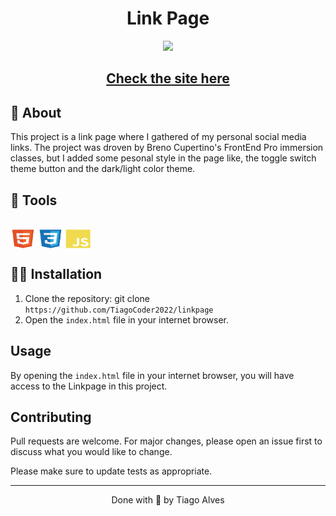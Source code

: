 <h1 align="center">Link Page</h1>

<p align="center">
  <img width="800" src="https://user-images.githubusercontent.com/119512258/229148163-7cf0df59-9bca-4f6a-9302-2bdc5b444684.gif"  
</p>

<h2 align="center">
  <a href="https://tiagocoder2022.github.io/linkpage/" target="_blank">Check the site here</a>  
</h2>
  
## 🧾 About

  This project is a link page where I gathered of my personal social media links. The project was droven by Breno Cupertino's FrontEnd Pro immersion classes, but I added some pesonal style in the page like, the toggle switch theme button and the dark/light color theme.
  
## 🔧 Tools   
  
<div style="display: inline_block"><br> 
  <img align="center" alt="Tiago-HTML" height="30" width="40" src="https://raw.githubusercontent.com/devicons/devicon/master/icons/html5/html5-original.svg">
  <img align="center" alt="Tiago-CSS" height="30" width="40" src="https://raw.githubusercontent.com/devicons/devicon/master/icons/css3/css3-original.svg">
  <img align="center" alt="Tiago-Js" height="30" width="40" src="https://raw.githubusercontent.com/devicons/devicon/master/icons/javascript/javascript-plain.svg">
</div>

## 👨‍💻 Installation


1. Clone the repository: git clone `https://github.com/TiagoCoder2022/linkpage`
2. Open the `index.html` file in your internet browser.

## Usage


By opening the `index.html` file in your internet browser, you will have access to the Linkpage in this project.

## Contributing

Pull requests are welcome. For major changes, please open an issue first
to discuss what you would like to change.

Please make sure to update tests as appropriate.

---

<p align="center">Done with 💙 by Tiago Alves</p>
